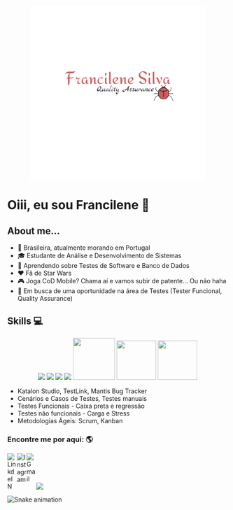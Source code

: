 
<p align="center">
  <a href="#">
    <img align="center" width="400" height="400" src="fran.png" />
  </a>
</p>

<p align="center">
  <a href="https://github.com/anuraghazra/github-readme-stats">
  </a>
  <!-- <a href="https://github.com/anuraghazra/github-readme-stats">
    <img
      align="center"
      height="165"
      src="https://github-readme-stats.vercel.app/api?username=fraancilene&count_private=true&show_icons=true&custom_title=Github%20Status&hide=issues"
    />
  </a> -->
</p>

# Oiii, eu sou Francilene :wave:

## About me...

* :round_pushpin: Brasileira, atualmente morando em Portugal
* :mortar_board: Estudante de Análise e Desenvolvimento de Sistemas
* :seedling: Aprendendo sobre Testes de Software e Banco de Dados
* :hearts: Fã de Star Wars
* :video_game: Joga CoD Mobile? Chama aí e vamos subir de patente... Ou não haha
* :mag_right: Em busca de uma oportunidade na área de Testes (Tester Funcional, Quality Assurance)

## Skills :computer:

<div style="text-align: center;">
  <img src="https://img.icons8.com/color/96/000000/java-coffee-cup-logo--v2.png"/>
  <img src="https://img.icons8.com/officel/90/000000/selenium-test-automation.png"/>
  <img src="https://img.icons8.com/color/96/000000/oracle-logo.png"/>
  <img src="https://img.icons8.com/color/96/000000/microsoft-sql-server.png"/>
  <img height="96" width="96" src="https://cdn.jsdelivr.net/npm/simple-icons@v5/icons/apachejmeter.svg" />
  <img height="90" width="90" src="https://cdn.jsdelivr.net/npm/simple-icons@v5/icons/microsoftexcel.svg" />
  <img height="90" width="90" src="https://cdn.jsdelivr.net/npm/simple-icons@v5/icons/microsoftword.svg" />

</div>
   
* Katalon Studio, TestLink, Mantis Bug Tracker 
* Cenários e Casos de Testes, Testes manuais
* Testes Funcionais - Caixa preta  e regressão
* Testes não funcionais - Carga e Stress
* Metodologias Ágeis: Scrum, Kanban


### Encontre me por aqui: :earth_americas:

<a target="_blank" href="https://www.linkedin.com/in/francilene-silva/">
  <img align="left" alt="LinkdeIN" width="22px" src="https://cdn.jsdelivr.net/npm/simple-icons@v3/icons/linkedin.svg" />
</a>
<a target="_blank" href="https://www.instagram.com/fraanpss/">
  <img align="left" alt="Instagram" width="22px" src="https://cdn.jsdelivr.net/npm/simple-icons@v3/icons/instagram.svg" />
</a>
<a target="_blank" href="mailto:francilenesilva.fps10@gmail.com">
  <img align="left" alt="Gmail" width="22px" src="https://cdn.jsdelivr.net/npm/simple-icons@v3/icons/gmail.svg" />
</a> </br></br></br>




<img
      align="center"
      src="https://github-readme-stats.vercel.app/api/top-langs/?username=fraancilene&layout=compact"
 />

 ![Snake animation](https://github.com/fraancilene/fraancilene/blob/output/github-contribution-grid-snake.svg)




